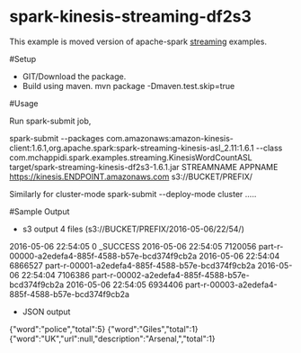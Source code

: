 # spark-kinesis-streaming-df2s3

This example is moved version of apache-spark [streaming](https://github.com/apache/spark/tree/master/external/kinesis-asl/src/main/scala/org/apache/spark) examples.

#Setup

* GIT/Download the package.
* Build using maven.
  mvn package -Dmaven.test.skip=true
  
#Usage

Run spark-submit job,

  spark-submit --packages com.amazonaws:amazon-kinesis-client:1.6.1,org.apache.spark:spark-streaming-kinesis-asl_2.11:1.6.1 --class com.mchappidi.spark.examples.streaming.KinesisWordCountASL target/spark-streaming-kinesis-df2s3-1.6.1.jar STREAMNAME APPNAME https://kinesis.ENDPOINT.amazonaws.com s3://BUCKET/PREFIX/
  
Similarly for cluster-mode
 spark-submit --deploy-mode cluster .....
 
#Sample Output
* s3 output 4 files (s3://BUCKET/PREFIX/2016-05-06/22/54/)

 2016-05-06 22:54:05          0 _SUCCESS
 2016-05-06 22:54:05    7120056 part-r-00000-a2edefa4-885f-4588-b57e-bcd374f9cb2a
 2016-05-06 22:54:04    6866527 part-r-00001-a2edefa4-885f-4588-b57e-bcd374f9cb2a
 2016-05-06 22:54:04    7106386 part-r-00002-a2edefa4-885f-4588-b57e-bcd374f9cb2a
 2016-05-06 22:54:05    6934406 part-r-00003-a2edefa4-885f-4588-b57e-bcd374f9cb2a

* JSON output

 {"word":"police","total":5}
 {"word":"Giles","total":1}
 {"word":"UK\",\"url\":null,\"description\":\"Arsenal,","total":1}


